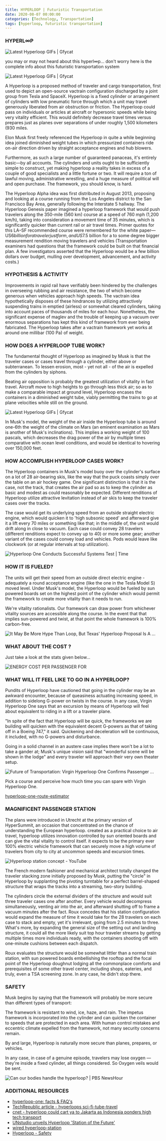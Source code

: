 ```yaml
---
title: HYPERLOOP | Futuristic Transportation
date: 2020-08-07 00:00:00 
categories: [Technology, Transportation]
tags: [hyperloop, futuristic transportation]
---
```


### **HYPERL∞P**
  
![Latest Hyperloop GIFs | Gfycat](https://thumbs.gfycat.com/SerpentineGraveLemur-small.gif "source:gfycat.com")
 
you may or may not heard about this hyperl∞p... don't worry here is the complete info about this futuristic transportation system

![Latest Hyperloop GIFs | Gfycat](https://thumbs.gfycat.com/AdorablePhysicalBasilisk-max-1mb.gif)

A Hyperloop is a proposed method of traveler and cargo transportation, first used to depict an open-source vactrain configuration discharged by a joint group from Tesla and SpaceX. Hyperloop is a fixed cylinder or arrangement of cylinders with low pneumatic force through which a unit may travel generously liberated from air obstruction or friction. The Hyperloop could pass on individuals or articles at aircraft or hypersonic speeds while being very vitality efficient. This would definitely decrease travel times versus prepares just as planes over separations of under roughly 1,500 kilometers (930 miles.

Elon Musk first freely referenced the Hyperloop in quite a while beginning idea joined diminished weight tubes in which pressurized containers ride on-air direction driven by straight acceptance engines and hub blowers.

Furthermore, as such a large number of guaranteed panaceas, it's entirely basic—by all accounts. The cylinders and units ought to be sufficiently simple to construct, yet making hyperloop a reality takes in excess of a couple of good specialists and a little fortune or two. It will require a ton of lawful moving, administrative wrestling, and a huge measure of political will and open purchase. The framework, you should know, is hard.

The Hyperloop Alpha idea was first distributed in August 2013, proposing and looking at a course running from the Los Angeles district to the San Francisco Bay Area, generally following the Interstate 5 hallway. The Hyperloop Genesis paper imagined a hyperloop framework that would push travelers along the 350-mile (560 km) course at a speed of 760 mph (1,200 km/h), taking into consideration a movement time of 35 minutes, which is significantly quicker than current rail or air travel times. Primer quotes for this LA–SF recommended course were remembered for the white paper—US$6 billion for a traveler just form, and US$7.5 billion for a to some degree bigger measurement rendition moving travelers and vehicles (Transportation examiners had questions that the framework could be built on that financial plan. A few investigators asserted that the Hyperloop would be a few billion dollars over budget, mulling over development, advancement, and activity costs.) 

### HYPOTHESIS & ACTIVITY

Improvements in rapid rail have verifiably been hindered by the challenges in overseeing rubbing and air resistance, the two of which become generous when vehicles approach high speeds. The vactrain idea hypothetically disposes of these hindrances by utilizing attractively suspending trains in emptied (airless) or somewhat cleared cylinders, taking into account paces of thousands of miles for each hour. Nonetheless, the significant expense of maglev and the trouble of keeping up a vacuum over enormous separations has kept this kind of framework from ever being fabricated. The Hyperloop takes after a vactrain framework yet works at around one millibar (100 Pa) of weight.

### HOW DOES A HYPERLOOP TUBE WORK?

The fundamental thought of Hyperloop as imagined by Musk is that the traveler cases or cases travel through a cylinder, either above or subterranean. To lessen erosion, most - yet not all - of the air is expelled from the cylinders by siphons.

Beating air opposition is probably the greatest utilization of vitality in fast travel. Aircraft move to high heights to go through less thick air; so as to make a comparable impact at ground level, Hyperloop encases the containers in a diminished weight tube, viably permitting the trains to go at plane velocities while still on the ground.

![Latest Hyperloop GIFs | Gfycat](https://thumbs.gfycat.com/FeistyNarrowCanine-max-1mb.gif)

In Musk's model, the weight of the air inside the Hyperloop tube is around one-6th the weight of the climate on Mars (an eminent examination as Mars is another of Musk's inclinations). This implies a working weight of 100 pascals, which decreases the drag power of the air by multiple times comparative with ocean level conditions, and would be identical to hovering over 150,000 feet.

### HOW ACCOMPLISH HYPERLOOP CASES WORK?

The Hyperloop containers in Musk's model buoy over the cylinder's surface on a lot of 28 air-bearing skis, like the way that the puck coasts simply over the table on an air hockey game. One significant distinction is that it is the case, not the track, that creates the air pad so as to keep the cylinder as basic and modest as could reasonably be expected. Different renditions of Hyperloop utilize attractive levitation instead of air skis to keep the traveler cases over the tracks.

The case would get its underlying speed from an outside straight electric engine, which would quicken it to 'high subsonic speed' and afterward give it a lift every 70 miles or something like that; in the middle of, the unit would drift along in close to vacuum. Each case could convey 28 travelers (different renditions expect to convey up to 40) or more some gear; another variant of the cases could convey load and vehicles. Pods would leave like clockwork (or at regular intervals at top utilization).

![Hyperloop One Conducts Successful Systems Test | Time](https://api.time.com/wp-content/uploads/2016/05/hyperloop-4.gif)

### HOW IT IS FUELED?
  
The units will get their speed from an outside direct electric engine - adequately a round acceptance engine (like the one in the Tesla Model S) moved level. Under Musk's model, the Hyperloop would be fueled by sun powered boards set on the highest point of the cylinder which would permit the framework to create more vitality than it needs to run.

We're vitality rationalists. Our framework can draw power from whichever vitality sources are accessible along the course. In the event that that implies sun-powered and twist, at that point the whole framework is 100% carbon-free.

![It May Be More Hype Than Loop, But Texas' Hyperloop Proposal Is A ...](https://mediad.publicbroadcasting.net/p/shared/npr/styles/medium/nprshared/201709/551846459.gif)


### WHAT ABOUT THE COST ?  

Just take a look at the stats given below...

![ENERGY COST PER PASSENGER FOR](https://image.slidesharecdn.com/hyperloop-131112142501-phpapp01/95/the-hyperloop-fancy-commute-at-800-mph-24-638.jpg?cb=1384627368 "courtesy:slideshare")

  
### WHAT WILL IT FEEL LIKE TO GO IN A HYPERLOOP?

Pundits of Hyperloop have cautioned that going in the cylinder may be an awkward encounter, because of queasiness actuating increasing speed, in addition to sidelong G-power on twists in the course. In any case, Virgin Hyperloop One says that an excursion by means of Hyperloop will feel about equivalent to riding in a lift or a traveler plane.

"In spite of the fact that Hyperloop will be quick, the frameworks we are building will quicken with the equivalent decent G-powers as that of taking off in a Boeing 747," it said. Quickening and deceleration will be continuous, it included, with no G-powers and disturbance.

Going in a solid channel in an austere case implies there won't be a lot to take a gander at; Musk's unique vision said that "wonderful scene will be shown in the lodge" and every traveler will approach their very own theater setup.


![Future of Transportation: Virgin Hyperloop One Confirms Passenger ...](https://encrypted-tbn0.gstatic.com/images?q=tbn%3AANd9GcTrmLNFVefKcUJLWP8j70_LK7FoU7tzSEr3g47w7MNg6KhGmNkn&usqp=CAU)

Pick a course and perceive how much time you can spare with Virgin Hyperloop One.

[hyperloop-one-route-estimator](https://www.hyperloop-one.com/route-estimator/)

### MAGNIFICENT PASSENGER STATION

The plans were introduced in Utrecht at the primary version of HyperSummit, an occasion that concentrated on the chance of understanding the European hyperloop. created as a practical choice to air travel, hyperloop utilizes innovation controlled by sun oriented boards and can give the vital vitality to control itself. it expects to be the primary ever 100% electric vehicle framework that can securely move a high volume of travelers from city to city at uncommon speeds and excursion times.

![Hyperloop station concept - YouTube](https://encrypted-tbn0.gstatic.com/images?q=tbn%3AANd9GcQ0TpmgMgtHsvFi0DUKeslmbARLQuPeK_aBLfoYtNfeB9jDGzRb&usqp=CAU)

The French modern fashioner and mechanical architect totally changed the traveler stacking zone initially proposed by Musk, putting the "circle" in Hyperloop by supplanting the pivoting turntable for a perfect barrel-shaped structure that wraps the tracks into a streaming, two-story building.

The cylinders circle the external dividers of the structure and would suit three traveler cases one after another. Every vehicle would decompress simultaneously, venting air into the air, and afterward shutting off to frame a vacuum minutes after the fact. Roux concedes that his station configuration would expand the measure of time it would take for the 28 travelers on each case to stack and empty, yet it's irrelevant, going from 2.5 minutes to three. What's more, by expanding the general size of the setting out and landing structure, it could all the more likely suit top hour traveler streams by getting multiple times more individuals ready, with the containers shooting off with one-minute cushions between each dispatch.

Roux evaluates the structure would be somewhat littler than a normal train station, with sun powered boards embellishing the rooftop and the focal point of the Hyperloop doughnut lodging all the commonplace comforts and prerequisites of some other travel center, including shops, eateries, and truly, even a TSA screening zone. In any case, he didn't stop there.

### **SAFETY**

Musk begins by saying that the framework will probably be more secure than different types of transport:

The framework is resistant to wind, ice, haze, and rain. The impetus framework is incorporated into the cylinder and can quicken the container to speeds that are protected in each area. With human control mistakes and eccentric climate expelled from the framework, not many security concerns remain.

By and large, Hyperloop is naturally more secure than planes, prepares, or vehicles.

In any case, in case of a genuine episode, travelers may lose oxygen — they're inside a fixed cylinder, all things considered. So Oxygen veils would be sent.

![Can our bodies handle the hyperloop? | PBS NewsHour](https://encrypted-tbn0.gstatic.com/images?q=tbn%3AANd9GcRzxEXzbprU7BbLhPkRBc8GTslNRkm7TetKwUaK70Rx8eoMNhvL&usqp=CAU)

### **ADDITIONAL RESOURCES**

-   [hyperloop-one: facts & FAQ's](https://www.hyperloop-one.com/facts-frequently-asked-questions)
-   [TechRepublic article - hyperloops sci-fi-tube-travel](https://www.techrepublic.com/article/hyperloops-240-mph-speed-record-puts-us-one-step-closer-to-sci-fi-tube-travel/)
-   [cnet - hyperloop could cart ya to Jakarta as Indonesia ponders high tech transport](https://www.cnet.com/tech/tech-industry/hyperloop-could-cart-ya-to-jakarta-as-indonesia-ponders-high-tech-transport/)
-   [UNstudio unveils Hyperloop 'Station of the Future'](https://www.designboom.com/architecture/unstudio-hardt-hyperloop-stations-europe-09-13-2018/)
-   [wired hyperloop-station](https://www.wired.com/2013/09/hyperloop-station/)
-   [Hyperloop - Safety](https://www.hyperloop-one.com/blog/putting-safety-heart-transportation-drive-toward-zero-risk-mobility)

